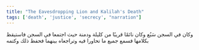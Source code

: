 ```yaml
---
title: "The Eavesdropping Lion and Kalilah's Death"
tags: ['death', 'justice', 'secrecy', "narration"]
---
```


 وكان في السجن سَبُع وكان نائمًا قريبًا من كليلة ودمنة حيث اجتمعا في السجن فاستيقظ بكلامها فسمع جميع ما تحاورا فيه وتراجعاه بينهما فحفظ ذلك وكتمه
